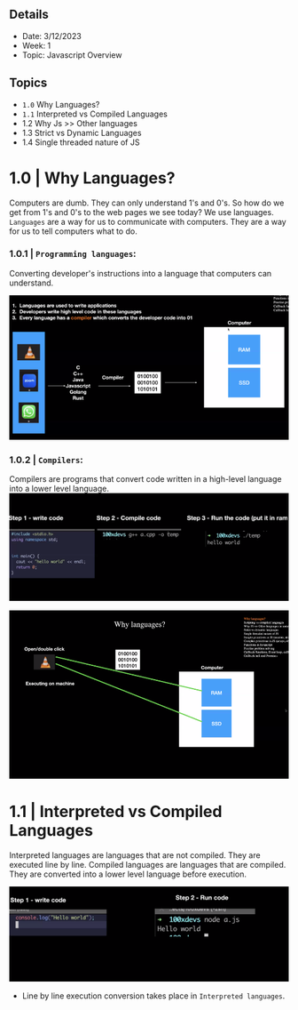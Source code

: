 ## Details
- Date: 3/12/2023
- Week: 1
- Topic: Javascript Overview

## Topics
- `1.0` Why Languages? 
- `1.1` Interpreted vs Compiled Languages
- 1.2 Why Js >> Other languages
- 1.3 Strict vs Dynamic Languages
- 1.4 Single threaded nature of JS

# 1.0 | Why Languages?

Computers are dumb. They can only understand 1's and 0's. So how do we get from 1's and 0's to the web pages we see today? We use languages. `Languages` are a way for us to communicate with computers. They are a way for us to tell computers what to do.

### 1.0.1 | `Programming languages`: 
Converting developer's instructions into a language that computers can understand.

![Alt text](image-1.png)

### 1.0.2 | `Compilers`:
Compilers are programs that convert code written in a high-level language into a lower level language.
![Alt text](image-2.png)

![Alt text](image.png)

# 1.1 | Interpreted vs Compiled Languages
Interpreted languages are languages that are not compiled. They are executed line by line. Compiled languages are languages that are compiled. They are converted into a lower level language before execution.

![Alt text](image-3.png)

- Line by line execution conversion takes place in `Interpreted languages`.